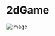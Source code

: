# 2dGame

![image](https://github.com/user-attachments/assets/ab1e0df5-48b1-4ef2-969f-0725c849aa9b)


